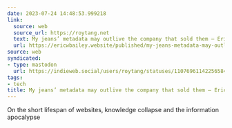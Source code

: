 ```yaml
---
date: 2023-07-24 14:48:53.999218
link:
  source: web
  source_url: https://roytang.net
  text: My jeans’ metadata may outlive the company that sold them – Eric Bailey
  url: https://ericwbailey.website/published/my-jeans-metadata-may-outlive-the-company-that-sold-them/
source: web
syndicated:
- type: mastodon
  url: https://indieweb.social/users/roytang/statuses/110769611422565848
tags:
- tech
title: My jeans’ metadata may outlive the company that sold them – Eric Bailey
---
```


On the short lifespan of websites, knowledge collapse and the information apocalypse